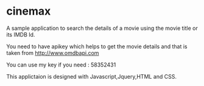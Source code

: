 # cinemax


A sample application to search the details of a movie using the movie title or its IMDB Id.

You need to have apikey which helps to get the movie details and that is taken from 
http://www.omdbapi.com

You can use my key if you need : 58352431

This applictaion is designed with Javascript,Jquery,HTML and CSS.

